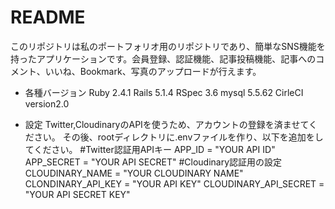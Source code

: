 # README
このリポジトリは私のポートフォリオ用のリポジトリであり、簡単なSNS機能を持ったアプリケーションです。会員登録、認証機能、記事投稿機能、記事へのコメント、いいね、Bookmark、写真のアップロードが行えます。

* 各種バージョン
Ruby 2.4.1
Rails 5.1.4
RSpec 3.6
mysql 5.5.62
CirleCI version2.0

* 設定
Twitter,CloudinaryのAPIを使うため、アカウントの登録を済ませてください。
その後、rootディレクトリに.envファイルを作り、以下を追加をしてください。
#Twitter認証用APIキー
APP_ID = "YOUR API ID"
APP_SECRET = "YOUR API SECRET" 
#Cloudinary認証用の設定
CLOUDINARY_NAME = "YOUR CLOUDINARY NAME"
CLONDINARY_API_KEY = "YOUR API KEY"
CLOUDINARY_API_SECRET = "YOUR API SECRET KEY"
